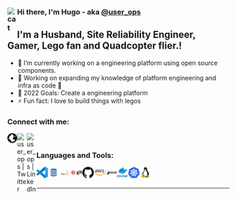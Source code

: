 ### Hi there, I'm Hugo - aka [@user_ops][twitter] <img align="left" alt="cat" width="22px" src="https://github.githubassets.com/images/mona-whisper.gif" />

## I'm a Husband, Site Reliability Engineer, Gamer, Lego fan and Quadcopter flier.!
- 🔭 I’m currently working on a engineering platform using open source components. 
- 🌱 Working on expanding my knowledge of platform engineering and infra as code 🤣
- 🥅 2022 Goals: Create a engineering platform
- ⚡ Fun fact: I love to build things with legos

### Connect with me:

[<img align="left" alt="userops.me" width="22px" src="https://raw.githubusercontent.com/iconic/open-iconic/master/svg/globe.svg" />][website]
[<img align="left" alt="user_ops | Twitter" width="22px" src="https://cdn.jsdelivr.net/npm/simple-icons@v3/icons/twitter.svg" />][twitter]
[<img align="left" alt="user_ops | LinkedIn" width="22px" src="https://cdn.jsdelivr.net/npm/simple-icons@v3/icons/linkedin.svg" />][linkedin]


<br />

### Languages and Tools:

<img align="left" alt="Visual Studio Code" width="26px" src="https://raw.githubusercontent.com/github/explore/80688e429a7d4ef2fca1e82350fe8e3517d3494d/topics/visual-studio-code/visual-studio-code.png" />
<img align="left" alt="SQL" width="26px" src="https://raw.githubusercontent.com/github/explore/80688e429a7d4ef2fca1e82350fe8e3517d3494d/topics/sql/sql.png" />
<img align="left" alt="MySQL" width="26px" src="https://raw.githubusercontent.com/github/explore/80688e429a7d4ef2fca1e82350fe8e3517d3494d/topics/mysql/mysql.png" />
<img align="left" alt="Git" width="26px" src="https://raw.githubusercontent.com/github/explore/80688e429a7d4ef2fca1e82350fe8e3517d3494d/topics/git/git.png" />
<img align="left" alt="GitHub" width="26px" src="https://raw.githubusercontent.com/github/explore/78df643247d429f6cc873026c0622819ad797942/topics/github/github.png" />
<img align="left" alt="Aws" width="26px" src="https://raw.githubusercontent.com/github/explore/fbceb94436312b6dacde68d122a5b9c7d11f9524/topics/aws/aws.png" />
<img align="left" alt="Bash" width="26px" src="https://raw.githubusercontent.com/github/explore/80688e429a7d4ef2fca1e82350fe8e3517d3494d/topics/bash/bash.png" />
<img align="left" alt="Docker" width="26px" src="https://raw.githubusercontent.com/github/explore/80688e429a7d4ef2fca1e82350fe8e3517d3494d/topics/docker/docker.png" />
<img align="left" alt="Kubernetes" width="26px" src="https://raw.githubusercontent.com/github/explore/80688e429a7d4ef2fca1e82350fe8e3517d3494d/topics/kubernetes/kubernetes.png" />
<img align="left" alt="Linux" width="26px" src="https://raw.githubusercontent.com/github/explore/80688e429a7d4ef2fca1e82350fe8e3517d3494d/topics/linux/linux.png" />

<br />
<br />

---

[website]: https://userops.me
[twitter]: https://twitter.com/user_ops
[linkedin]: https://www.linkedin.com/in/londonhugopinheiro
